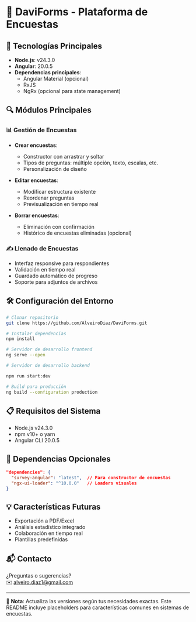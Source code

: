 # 📝 DaviForms - Plataforma de Encuestas

## 🚀 Tecnologías Principales

- **Node.js**: v24.3.0
- **Angular**: 20.0.5
- **Dependencias principales**:
  - Angular Material (opcional)
  - RxJS
  - NgRx (opcional para state management)

## 🔍 Módulos Principales

### 📊 Gestión de Encuestas
- **Crear encuestas**: 
  - Constructor con arrastrar y soltar
  - Tipos de preguntas: múltiple opción, texto, escalas, etc.
  - Personalización de diseño
  
- **Editar encuestas**:
  - Modificar estructura existente
  - Reordenar preguntas
  - Previsualización en tiempo real

- **Borrar encuestas**:
  - Eliminación con confirmación
  - Histórico de encuestas eliminadas (opcional)

### ✍️ Llenado de Encuestas
- Interfaz responsive para respondientes
- Validación en tiempo real
- Guardado automático de progreso
- Soporte para adjuntos de archivos

## 🛠️ Configuración del Entorno

```bash
# Clonar repositorio
git clone https://github.com/AlveiroDiaz/DaviForms.git

# Instalar dependencias
npm install

# Servidor de desarrollo frontend 
ng serve --open

# Servidor de desarrollo backend

npm run start:dev

# Build para producción
ng build --configuration production
```

## 📋 Requisitos del Sistema

- Node.js v24.3.0
- npm v10+ o yarn
- Angular CLI 20.0.5



## 🔧 Dependencias Opcionales

```json
"dependencies": {
  "survey-angular": "latest",  // Para constructor de encuestas
  "ngx-ui-loader": "^10.0.0"   // Loaders visuales
}
```

## 💡 Características Futuras

- Exportación a PDF/Excel
- Análisis estadístico integrado
- Colaboración en tiempo real
- Plantillas predefinidas

## 📬 Contacto

¿Preguntas o sugerencias?  
✉️ alveiro.diaz1@gmail.com  

---

📌 **Nota**: Actualiza las versiones según tus necesidades exactas. Este README incluye placeholders para características comunes en sistemas de encuestas.